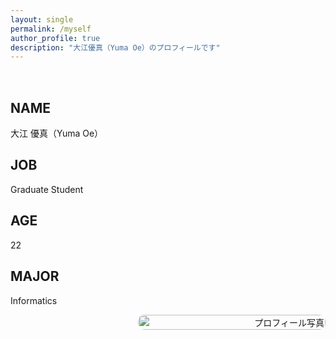 ```yaml
---
layout: single
permalink: /myself
author_profile: true
description: "大江優真（Yuma Oe）のプロフィールです"
---
```


<!-- # 大江 優真（Yuma Oe）

![profile](./assets/img/profile_main.jpg)

## JOB
College Student

## AGE
22

## MAJOR
Informatics -->

<div class="profile-container">
  <div class="profile-text">
    <h2>NAME</h2>
    <p>大江 優真（Yuma Oe）</p>
    <h2>JOB</h2>
    <p>Graduate Student</p>
    <h2>AGE</h2>
    <p>22</p>
    <h2>MAJOR</h2>
    <p>Informatics</p>
    <!-- 他の情報もここに追加 -->
  </div>
  <div class="profile-image">
    <img src="../assets/img/others/profile.jpg" alt="プロフィール写真" />
  </div>
</div>

<style>
  .profile-container {
    display: flex;
    flex-wrap: wrap;
    justify-content: space-between;
    align-items: center;
    margin-top: 2rem;
  }

  .profile-text {
    flex: 1 1 50%;
    padding-right: 2rem;
  }

  .profile-image {
    flex: 1 1 50%;
    text-align: right;
  }

  .profile-image img {
    width: 100%;
    max-width: 300px; /* 必要に応じて調整 */
    height: auto;
    border-radius: 10px; /* 写真の角を丸める場合 */
  }

  @media (max-width: 768px) {
    .profile-container {
      flex-direction: column;
    }

    .profile-text {
      padding-right: 0;
      text-align: center;
    }

    .profile-image {
      text-align: center;
      margin-top: 1.5rem;
    }
  }
</style>
